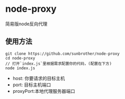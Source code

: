 # node-proxy
简易版node反向代理

## 使用方法

```
git clone https://github.com/sunbrother/node-proxy
cd node-proxy
// 打开`index.js`里根据需求配置你的代码，(配置在下方)
node index.js
```

- host: 你要请求的目标主机
- port: 目标主机端口
- proxyPort:本地代理服务器端口
